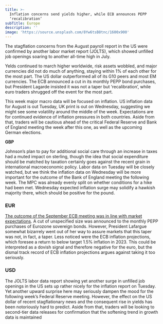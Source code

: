 ```yaml
---
title: >-
  Inflation concerns send yields higher, while ECB announces PEPP
  ‘recalibration’
subTitle: Europe
description: ''
image: 'https://source.unsplash.com/8Yw6tsB8tnc/1600x900'
---
```

The stagflation concerns from the August payroll report in the US were confirmed by another labor market report (JOLTS), which showed unfilled job openings soaring to another all-time high in July.

Yelds continued to march higher worldwide, risk assets wobbled, and major currencies did not do much of anything, staying within 1% of each other for the most part. The US dollar outperformed all of its G10 peers and most EM currencies. The ECB announced a cut in its monthly PEPP bond purchases, but President Lagarde insisted it was not a taper but ‘recalibration’, while euro traders shrugged off the event for the most part.

This week major macro data will be focused on inflation. US inflation data for August is out Tuesday, UK print is out on Wednesday, suggesting we might see some volatility around the middle of the week. Expectations are for continued evidence of inflation pressures in both countries. Aside from that, traders will be cautious ahead of the critical Federal Reserve and Bank of England meeting the week after this one, as well as the upcoming German elections.

**GBP**

Johnson’s plan to pay for additional social care through an increase in taxes had a muted impact on sterling, though the idea that social expenditure should be matched by taxation certainly goes against the recent grain in international macroeconomic policy. Labor data on Tuesday will be closely watched, but we think the inflation data on Wednesday will be more important for the outcome of the Bank of England meeting the following week. The MPC was already evenly split on whether conditions for a hike had been met. Wednesday expected inflation surge may solidify a hawkish majority there, which should be positive for the pound.

### **EUR**

[The outcome of the September ECB meeting was in line with market expectations](https://ebury.com/e-blog/blog/ebury_post/ecb-september-meeting-reaction-pepp-recalibration-leaves-markets-underwhelmed/). A cut of unspecified size was announced to the monthly PEPP purchases of Eurozone sovereign bonds. However, President Lafargue somewhat bizarrely went out of her way to assure markets that this taper was not, in fact, a taper. Less noticed were the ECB inflation projections, which foresee a return to below target 1.5% inflation in 2023. This could be interpreted as a dovish signal and therefore negative for the euro, but the dismal track record of ECB inflation projections argues against taking it too seriously.

### **USD**

The JOLTS labor data report showing yet another surge in unfilled job openings in the US sets up rather nicely for the inflation report on Tuesday. Yet another upward surprise here may seriously dampen the mood for the following week’s Federal Reserve meeting. However, the effect on the US dollar of recent stagflationary news and the consequent rise in yields has been notoriously hard to predict. Aside from that, traders will be looking to second-tier data releases for confirmation that the softening trend in growth data is maintained
